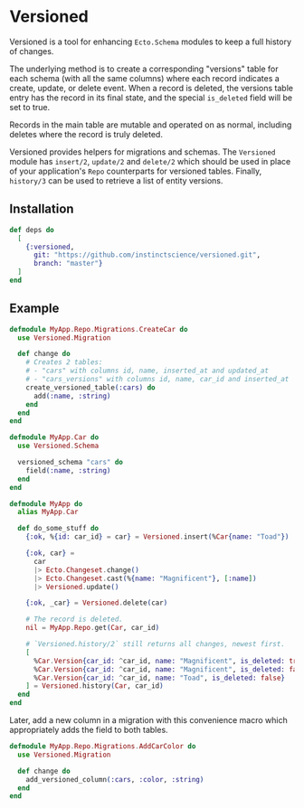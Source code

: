 # Versioned

Versioned is a tool for enhancing `Ecto.Schema` modules to keep a full
history of changes.

The underlying method is to create a corresponding "versions" table for each
schema (with all the same columns) where each record indicates a create,
update, or delete event. When a record is deleted, the versions table entry
has the record in its final state, and the special `is_deleted` field will be
set to true.

Records in the main table are mutable and operated on as normal, including
deletes where the record is truly deleted.

Versioned provides helpers for migrations and schemas. The `Versioned` module
has `insert/2`, `update/2` and `delete/2` which should be used in place of
your application's `Repo` counterparts for versioned tables. Finally,
`history/3` can be used to retrieve a list of entity versions.

## Installation

```elixir
def deps do
  [
    {:versioned,
      git: "https://github.com/instinctscience/versioned.git",
      branch: "master"}
  ]
end
```

## Example

```elixir
defmodule MyApp.Repo.Migrations.CreateCar do
  use Versioned.Migration

  def change do
    # Creates 2 tables:
    # - "cars" with columns id, name, inserted_at and updated_at
    # - "cars_versions" with columns id, name, car_id and inserted_at
    create_versioned_table(:cars) do
      add(:name, :string)
    end
  end
end

defmodule MyApp.Car do
  use Versioned.Schema

  versioned_schema "cars" do
    field(:name, :string)
  end
end

defmodule MyApp do
  alias MyApp.Car

  def do_some_stuff do
    {:ok, %{id: car_id} = car} = Versioned.insert(%Car{name: "Toad"})

    {:ok, car} =
      car
      |> Ecto.Changeset.change()
      |> Ecto.Changeset.cast(%{name: "Magnificent"}, [:name])
      |> Versioned.update()

    {:ok, _car} = Versioned.delete(car)

    # The record is deleted.
    nil = MyApp.Repo.get(Car, car_id)

    # `Versioned.history/2` still returns all changes, newest first.
    [
      %Car.Version{car_id: ^car_id, name: "Magnificent", is_deleted: true},
      %Car.Version{car_id: ^car_id, name: "Magnificent", is_deleted: false},
      %Car.Version{car_id: ^car_id, name: "Toad", is_deleted: false}
    ] = Versioned.history(Car, car_id)
  end
end
```

Later, add a new column in a migration with this convenience macro which
appropriately adds the field to both tables.

```elixir
defmodule MyApp.Repo.Migrations.AddCarColor do
  use Versioned.Migration

  def change do
    add_versioned_column(:cars, :color, :string)
  end
end
```